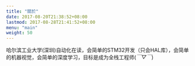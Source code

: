 ```yaml
---
title: "關於"
date: 2017-08-20T21:38:52+08:00
lastmod: 2017-08-28T21:41:52+08:00
menu: "main"
weight: 50
---
```


哈尔滨工业大学(深圳)自动化在读，会简单的STM32开发（只会HAL库），会简单的机器视觉，会简单的深度学习，目标是成为全栈工程师(*￣▽￣*)
